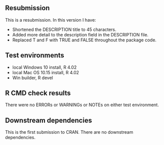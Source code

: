 ## Resubmission
This is a resubmission. In this version I have:

* Shortened the DESCRIPTION title to 45 characters.
* Added more detail to the description field in the DESCRIPTION file.
* Replaced T and F with TRUE and FALSE throughout the package code.
  
## Test environments
* local Windows 10 install, R 4.02
* local Mac OS 10.15 install, R 4.02 
* Win builder, R devel

## R CMD check results
There were no ERRORs or WARNINGs or NOTEs on either test environment.

## Downstream dependencies
This is the first submission to CRAN. There are no downstream dependencies.
